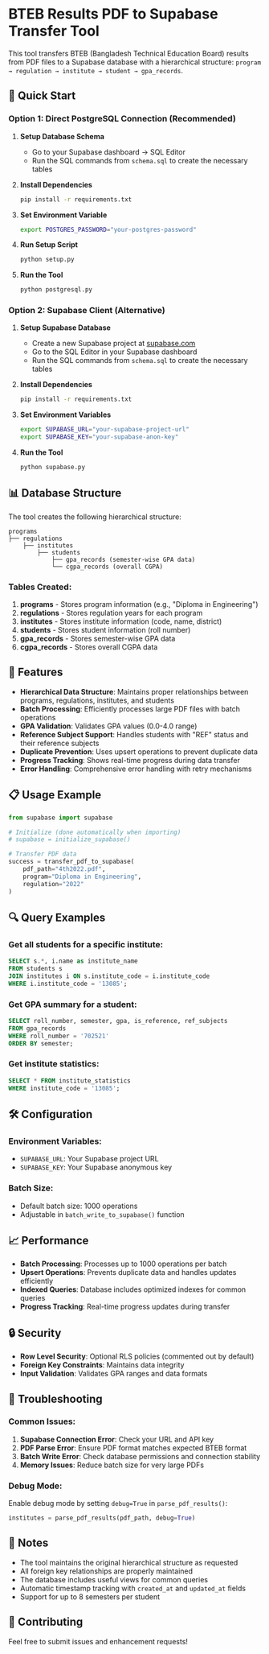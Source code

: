 # BTEB Results PDF to Supabase Transfer Tool

This tool transfers BTEB (Bangladesh Technical Education Board) results from PDF files to a Supabase database with a hierarchical structure: `program → regulation → institute → student → gpa_records`.

## 🚀 Quick Start

### Option 1: Direct PostgreSQL Connection (Recommended)

1. **Setup Database Schema**
   - Go to your Supabase dashboard → SQL Editor
   - Run the SQL commands from `schema.sql` to create the necessary tables

2. **Install Dependencies**
   ```bash
   pip install -r requirements.txt
   ```

3. **Set Environment Variable**
   ```bash
   export POSTGRES_PASSWORD="your-postgres-password"
   ```

4. **Run Setup Script**
   ```bash
   python setup.py
   ```

5. **Run the Tool**
   ```bash
   python postgresql.py
   ```

### Option 2: Supabase Client (Alternative)

1. **Setup Supabase Database**
   - Create a new Supabase project at [supabase.com](https://supabase.com)
   - Go to the SQL Editor in your Supabase dashboard
   - Run the SQL commands from `schema.sql` to create the necessary tables

2. **Install Dependencies**
   ```bash
   pip install -r requirements.txt
   ```

3. **Set Environment Variables**
   ```bash
   export SUPABASE_URL="your-supabase-project-url"
   export SUPABASE_KEY="your-supabase-anon-key"
   ```

4. **Run the Tool**
   ```bash
   python supabase.py
   ```

## 📊 Database Structure

The tool creates the following hierarchical structure:

```
programs
├── regulations
    ├── institutes
        ├── students
            ├── gpa_records (semester-wise GPA data)
            └── cgpa_records (overall CGPA)
```

### Tables Created:

1. **programs** - Stores program information (e.g., "Diploma in Engineering")
2. **regulations** - Stores regulation years for each program
3. **institutes** - Stores institute information (code, name, district)
4. **students** - Stores student information (roll number)
5. **gpa_records** - Stores semester-wise GPA data
6. **cgpa_records** - Stores overall CGPA data

## 🔧 Features

- **Hierarchical Data Structure**: Maintains proper relationships between programs, regulations, institutes, and students
- **Batch Processing**: Efficiently processes large PDF files with batch operations
- **GPA Validation**: Validates GPA values (0.0-4.0 range)
- **Reference Subject Support**: Handles students with "REF" status and their reference subjects
- **Duplicate Prevention**: Uses upsert operations to prevent duplicate data
- **Progress Tracking**: Shows real-time progress during data transfer
- **Error Handling**: Comprehensive error handling with retry mechanisms

## 📋 Usage Example

```python
from supabase import supabase

# Initialize (done automatically when importing)
# supabase = initialize_supabase()

# Transfer PDF data
success = transfer_pdf_to_supabase(
    pdf_path="4th2022.pdf",
    program="Diploma in Engineering", 
    regulation="2022"
)
```

## 🔍 Query Examples

### Get all students for a specific institute:
```sql
SELECT s.*, i.name as institute_name 
FROM students s 
JOIN institutes i ON s.institute_code = i.institute_code 
WHERE i.institute_code = '13085';
```

### Get GPA summary for a student:
```sql
SELECT roll_number, semester, gpa, is_reference, ref_subjects 
FROM gpa_records 
WHERE roll_number = '702521' 
ORDER BY semester;
```

### Get institute statistics:
```sql
SELECT * FROM institute_statistics 
WHERE institute_code = '13085';
```

## 🛠️ Configuration

### Environment Variables:
- `SUPABASE_URL`: Your Supabase project URL
- `SUPABASE_KEY`: Your Supabase anonymous key

### Batch Size:
- Default batch size: 1000 operations
- Adjustable in `batch_write_to_supabase()` function

## 📈 Performance

- **Batch Processing**: Processes up to 1000 operations per batch
- **Upsert Operations**: Prevents duplicate data and handles updates efficiently
- **Indexed Queries**: Database includes optimized indexes for common queries
- **Progress Tracking**: Real-time progress updates during transfer

## 🔒 Security

- **Row Level Security**: Optional RLS policies (commented out by default)
- **Foreign Key Constraints**: Maintains data integrity
- **Input Validation**: Validates GPA ranges and data formats

## 🐛 Troubleshooting

### Common Issues:

1. **Supabase Connection Error**: Check your URL and API key
2. **PDF Parse Error**: Ensure PDF format matches expected BTEB format
3. **Batch Write Error**: Check database permissions and connection stability
4. **Memory Issues**: Reduce batch size for very large PDFs

### Debug Mode:
Enable debug mode by setting `debug=True` in `parse_pdf_results()`:

```python
institutes = parse_pdf_results(pdf_path, debug=True)
```

## 📝 Notes

- The tool maintains the original hierarchical structure as requested
- All foreign key relationships are properly maintained
- The database includes useful views for common queries
- Automatic timestamp tracking with `created_at` and `updated_at` fields
- Support for up to 8 semesters per student

## 🤝 Contributing

Feel free to submit issues and enhancement requests!

